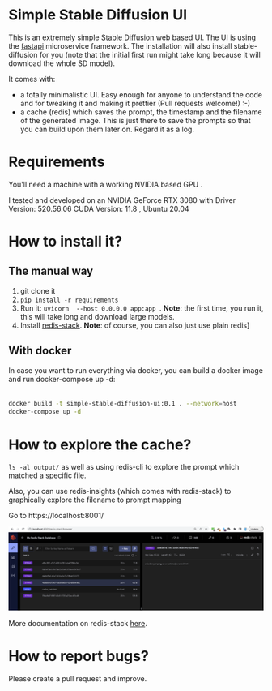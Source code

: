 # Simple Stable Diffusion UI

This is an extremely simple [Stable Diffusion](https://huggingface.co/stabilityai/stable-diffusion-2) web based
UI. The UI is using the [fastapi](http://fastapi.tiangolo.com/) microservice framework.
The installation will also install stable-diffusion for you (note that the initial first run might take long because it will download the whole SD model).


It comes with:

* a totally minimalistic UI. Easy enough for anyone to understand the code and for tweaking it and making it prettier (Pull requests welcome!) :-)
* a cache (redis) which saves the prompt, the timestamp and the filename of the generated image. This is just there to save the prompts so that you can build upon them later on. Regard it as a log.


# Requirements

You'll need a machine with a working NVIDIA based GPU .

I tested and developed on an NVIDIA GeForce RTX 3080 with Driver Version: 520.56.06    CUDA Version: 11.8  , Ubuntu 20.04


# How to install it?

## The manual way

1. git clone it
2. ``pip install -r requirements``
3. Run it: ``uvicorn  --host 0.0.0.0 app:app ``. **Note**: the first time, you run it, this will take long and download large models.
4. Install [redis-stack](https://redis.io/docs/stack/). **Note**: of course, you can also just use plain redis]


## With docker

In case you want to run everything via docker, you can build a docker image and run docker-compose up -d:

```bash

docker build -t simple-stable-diffusion-ui:0.1 . --network=host
docker-compose up -d
```


# How to explore the cache?
``ls -al output/`` as well as using redis-cli to explore the prompt which matched a specific file.

Also, you can use redis-insights (which comes with redis-stack) to graphically explore the filename to prompt mapping

Go to https://localhost:8001/

![redis-insights](docs/redis-insights-screenshot.png)

More documentation on redis-stack [here](https://redis.io/docs/stack/get-started/install/docker/).



# How to report bugs?
Please create a pull request and improve.


